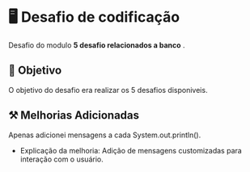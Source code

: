 # 🖥️ Desafio de codificação

Desafio do modulo **5 desafio relacionados a banco** .

## 🚀 Objetivo

O objetivo do desafio era realizar os 5 desafios disponiveis.

## ⚒️ Melhorias Adicionadas
Apenas adicionei mensagens a cada System.out.println().
- Explicação da melhoria: Adição de mensagens customizadas para interação com o usuário.
